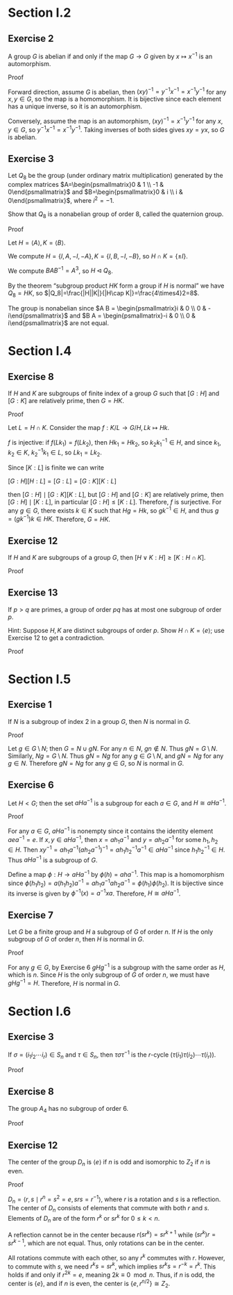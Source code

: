 # Section I.2
## Exercise 2
A group $G$ is abelian if and only if the map $G \to G$ given by $x \mapsto x^{-1}$ is an automorphism.

Proof

Forward direction, assume $G$ is abelian, then $(x y)^{-1} = y^{-1} x^{-1} = x^{-1} y^{-1}$ for any $x, y \in G$, so the map is a homomorphism. It is bijective since each element has a unique inverse, so it is an automorphism.

Conversely, assume the map is an automorphism, $(x y)^{-1} = x^{-1} y^{-1}$ for any $x, y \in G$, so $y^{-1} x^{-1} = x^{-1} y^{-1}$. Taking inverses of both sides gives $x y = y x$, so $G$ is abelian.

## Exercise 3
Let $Q_8$ be the group (under ordinary matrix multiplication) generated by the complex matrices $`A=\begin{psmallmatrix}0 & 1 \\ -1 & 0\end{psmallmatrix}`$ and $`B=\begin{psmallmatrix}0 & i \\ i & 0\end{psmallmatrix}`$, where $i^2=-1$.

Show that $Q_8$ is a nonabelian group of order $8$, called the quaternion group.

Proof

Let $H=\langle A\rangle,K=\langle B\rangle$.

We compute $`H=\{I,A,-I,-A\},K=\{I,B,-I,-B\}`$, so $`H\cap K=\{\pm I\}`$.

We compute $BAB^{-1}=A^3$, so $H \lhd Q_8$.

By the theorem <q>subgroup product $HK$ form a group if $H$ is normal</q> we have $Q_8=HK$, so $|Q_8|=\frac{|H||K|}{|H\cap K|}=\frac{4\times4}2=8$.

The group is nonabelian since $`A B = \begin{psmallmatrix}i & 0 \\ 0 & -i\end{psmallmatrix}`$ and $`B A = \begin{psmallmatrix}-i & 0 \\ 0 & i\end{psmallmatrix}`$ are not equal.

# Section I.4
## Exercise 8
If $H$ and $K$ are subgroups of finite index of a group $G$ such that $[G: H]$ and $[G: K]$ are relatively prime, then $G=H K$.

Proof

Let $L=H\cap K$. Consider the map $f:K/L\to G/H,Lk\mapsto Hk$.

$f$ is injective: if $f(Lk_1)=f(Lk_2)$, then $Hk_1=Hk_2$, so $k_2k_1^{-1}\in H$, and since $k_1,k_2\in K$, $k_2^{-1} k_1 \in L$, so $Lk_1=Lk_2$.

Since $[K:L]$ is finite we can write

$[G:H][H:L]=[G:L]=[G:K][K:L]$

then $[G:H]\mid[G:K][K:L]$, but $[G:H]$ and $[G:K]$ are relatively prime, then $[G:H]\mid[K:L]$, in particular $[G:H] \le [K:L]$. Therefore, $f$ is surjective. For any $g \in G$, there exists $k \in K$ such that $Hg = Hk$, so $gk^{-1} \in H$, and thus $g = (gk^{-1})k \in HK$. Therefore, $G = HK$.

## Exercise 12
If $H$ and $K$ are subgroups of a group $G$, then $[H \vee K: H] \geq[K: H \cap K]$.

Proof

## Exercise 13
If $p>q$ are primes, a group of order $p q$ has at most one subgroup of order $p$.

Hint: Suppose $H, K$ are distinct subgroups of order $p$. Show $H \cap K=\langle e\rangle$; use Exercise 12 to get a contradiction.

Proof

# Section I.5
## Exercise 1
If $N$ is a subgroup of index 2 in a group $G$, then $N$ is normal in $G$.

Proof

Let $g \in G \setminus N$; then $G=N \cup g N$. For any $n \in N$, $g n \notin N$. Thus $g N = G \setminus N$. Similarly, $N g = G \setminus N$. Thus $g N = N g$ for any $g \in G \setminus N$, and $g N = N g$ for any $g \in N$. Therefore $g N = N g$ for any $g \in G$, so $N$ is normal in $G$.


## Exercise 6
Let $H<G$; then the set $a H a^{-1}$ is a subgroup for each $a \in G$, and $H \cong a H a^{-1}$.

Proof

For any $a \in G$, $a H a^{-1}$ is nonempty since it contains the identity element $a e a^{-1} = e$. If $x, y \in a H a^{-1}$, then $x = a h_1 a^{-1}$ and $y = a h_2 a^{-1}$ for some $h_1, h_2 \in H$. Then $x y^{-1} = a h_1 a^{-1} (a h_2 a^{-1})^{-1} = a h_1 h_2^{-1} a^{-1} \in a H a^{-1}$ since $h_1 h_2^{-1} \in H$. Thus $a H a^{-1}$ is a subgroup of $G$.

Define a map $\phi: H \to a H a^{-1}$ by $\phi(h) = a h a^{-1}$. This map is a homomorphism since $\phi(h_1 h_2) = a (h_1 h_2) a^{-1} = a h_1 a^{-1} a h_2 a^{-1} = \phi(h_1) \phi(h_2)$. It is bijective since its inverse is given by $\phi^{-1}(x) = a^{-1} x a$. Therefore, $H \cong a H a^{-1}$.

## Exercise 7
Let $G$ be a finite group and $H$ a subgroup of $G$ of order $n$. If $H$ is the only subgroup of $G$ of order $n$, then $H$ is normal in $G$.

Proof

For any $g \in G$, by Exercise 6 $g H g^{-1}$ is a subgroup with the same order as $H$, which is $n$. Since $H$ is the only subgroup of $G$ of order $n$, we must have $g H g^{-1} = H$. Therefore, $H$ is normal in $G$.

# Section I.6
## Exercise 3
If $\sigma=(i_1 i_2 \cdots i_r) \in S_n$ and $\tau \in S_n$, then $\tau \sigma \tau^{-1}$ is the $r$-cycle $(\tau(i_1) \tau(i_2) \cdots \tau(i_r))$.

Proof

## Exercise 8
The group $A_4$ has no subgroup of order 6.

Proof

## Exercise 12
The center of the group $D_n$ is $\langle e\rangle$ if $n$ is odd and isomorphic to $Z_2$ if $n$ is even.

Proof

$D_n= \langle r, s \mid r^n = s^2 = e, s r s = r^{-1}\rangle$, where $r$ is a rotation and $s$ is a reflection. The center of $D_n$ consists of elements that commute with both $r$ and $s$. Elements of $D_n$ are of the form $r^k$ or $s r^k$ for $0 \leq k < n$.

A reflection cannot be in the center because $r (s r^k) = s r^{k+1}$ while $(s r^k) r = s r^{k-1}$, which are not equal. Thus, only rotations can be in the center.

All rotations commute with each other, so any $r^k$ commutes with $r$. However, to commute with $s$, we need $r^k s = s r^k$, which implies $s r^k s = r^{-k} = r^k$. This holds if and only if $r^{2k} = e$, meaning $2k \equiv 0 \mod n$. Thus, if $n$ is odd, the center is $`\{e\}`$, and if $n$ is even, the center is $`\{e, r^{n/2}\} \cong Z_2`$.
